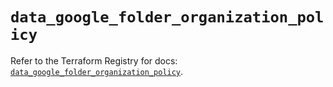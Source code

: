 # `data_google_folder_organization_policy`

Refer to the Terraform Registry for docs: [`data_google_folder_organization_policy`](https://registry.terraform.io/providers/hashicorp/google-beta/5.13.0/docs/data-sources/google_folder_organization_policy).
